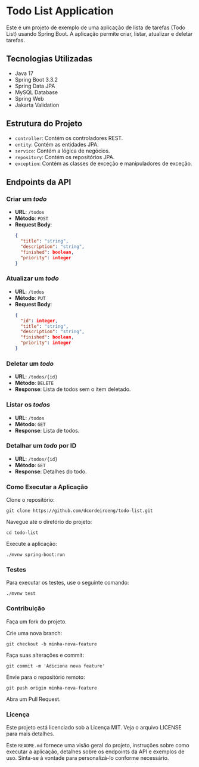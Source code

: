 # Todo List Application

Este é um projeto de exemplo de uma aplicação de lista de tarefas (Todo List) usando Spring Boot. A aplicação permite criar, listar, atualizar e deletar tarefas.

## Tecnologias Utilizadas

- Java 17
- Spring Boot 3.3.2
- Spring Data JPA
- MySQL Database
- Spring Web
- Jakarta Validation

## Estrutura do Projeto

- `controller`: Contém os controladores REST.
- `entity`: Contém as entidades JPA.
- `service`: Contém a lógica de negócios.
- `repository`: Contém os repositórios JPA.
- `exception`: Contém as classes de exceção e manipuladores de exceção.

## Endpoints da API

### Criar um *todo*

- **URL**: `/todos`
- **Método**: `POST`
- **Request Body**:
  ```json
  {
    "title": "string",
    "description": "string",
    "finished": boolean,
    "priority": integer
  }

### Atualizar um *todo*

- **URL**: `/todos`
- **Método**: `PUT`
- **Request Body**:
  ```json
  {
    "id": integer,
    "title": "string",
    "description": "string",
    "finished": boolean,
    "priority": integer
  }

### Deletar um *todo*

- **URL**: `/todos/{id}`
- **Método**: `DELETE`
- **Response**: Lista de todos sem o item deletado.

### Listar os *todos*

- **URL**: `/todos`
- **Método**: `GET`
- **Response**: Lista de todos.

### Detalhar um *todo* por ID

- **URL**: `/todos/{id}`
- **Método**: `GET`
- **Response**: Detalhes do todo.

### Como Executar a Aplicação

Clone o repositório:

`git clone https://github.com/dcordeiroeng/todo-list.git`

Navegue até o diretório do projeto:

`cd todo-list`

Execute a aplicação:

`./mvnw spring-boot:run`

### Testes

Para executar os testes, use o seguinte comando:

`./mvnw test`

### Contribuição

Faça um fork do projeto.

Crie uma nova branch:

`git checkout -b minha-nova-feature`

Faça suas alterações e commit:

`git commit -m 'Adiciona nova feature'`

Envie para o repositório remoto:

`git push origin minha-nova-feature`

Abra um Pull Request.

### Licença

Este projeto está licenciado sob a Licença MIT. Veja o arquivo LICENSE para mais detalhes.

Este `README.md` fornece uma visão geral do projeto, instruções sobre como executar a aplicação, detalhes sobre os endpoints da API e exemplos de uso. Sinta-se à vontade para personalizá-lo conforme necessário.
